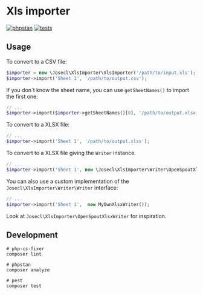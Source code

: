 # Xls importer

[![phpstan](https://github.com/josecl/xls-importer/actions/workflows/phpstan.yml/badge.svg)](https://github.com/josecl/xls-importer/actions/workflows/phpstan.yml)
[![tests](https://github.com/josecl/xls-importer/actions/workflows/tests.yml/badge.svg)](https://github.com/josecl/xls-importer/actions/workflows/tests.yml)



## Usage

To convert to a CSV file:

```php
$importer = new \Josecl\XlsImporter\XlsImporter('/path/to/input.xls');
$importer->import('Sheet 1', '/path/to/output.csv');

```

If you don´t know the sheet name, you can use `getSheetNames()` 
to import the first one:

```php
// ...
$importer->import($importer->getSheetNames()[0], '/path/to/output.xlsx');
```

To convert to a XLSX file:

```php
// ...
$importer->import('Sheet 1', '/path/to/output.xlsx');
```

To convert to a XLSX file giving the `Writer` instance.

```php
// ...
$importer->import('Sheet 1', new \Josecl\XlsImporter\Writer\OpenSpoutXlsxWriter('output.xlsx', 'Sheet Name'));
```

You can also use a custom implementation of the `Josecl\XlsImporter\Writer\Writer` interface:

```php
// ...
$importer->import('Sheet 1',  new MyOwnXlsxWriter());
```
Look at `Josecl\XlsImporter\OpenSpoutXlsxWriter` for inspiration.



## Development

```shell 
# php-cs-fixer
composer lint
```

```shell 
# phpstan
composer analyze
```

```shell 
# pest
composer test
```
